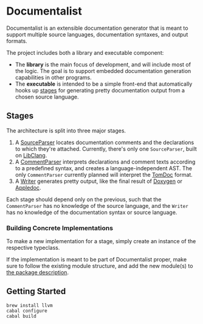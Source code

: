# Documentalist

Documentalist is an extensible documentation generator that is meant to support
multiple source languages, documentation syntaxes, and output formats.

The project includes both a library and executable component:

 * The **library** is the main focus of development, and will include most of
   the logic. The goal is to support embedded documentation generation
   capabilities in other programs.
 * The **executable** is intended to be a simple front-end that automatically
   hooks up [stages](#stages) for generating pretty documentation output from
   a chosen source language.

## Stages

The architecture is split into three major stages.

 1. A [SourceParser](Text/Documentalist/SourceParser.hs) locates documentation
    comments and the declarations to which they're attached. Currently, there's
    only one `SourceParser`, built on
    [LibClang](http://clang.llvm.org/docs/Tooling.html).
 1. A [CommentParser](Text/Documentalist/CommentParser.hs) interprets
    declarations and comment texts according to a predefined syntax, and creates
    a language-independent AST. The only `CommentParser` currently planned will
    interpret the [TomDoc](http://tomdoc.org) format.
 1. A [Writer](Text/Documentalist/Writer.hs) generates pretty output, like the
    final result of [Doxygen](http://www.stack.nl/~dimitri/doxygen/) or
    [Appledoc](http://gentlebytes.com/appledoc/).

Each stage should depend only on the previous, such that the `CommentParser` has
no knowledge of the source language, and the `Writer` has no knowledge of the
documentation syntax or source language.

### Building Concrete Implementations

To make a new implementation for a stage, simply create an instance of the
respective typeclass.

If the implementation is meant to be part of Documentalist proper, make sure to
follow the existing module structure, and add the new module(s) to [the package
description](documentalist.cabal).

## Getting Started

```
brew install llvm
cabal configure
cabal build
```

